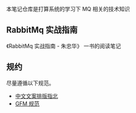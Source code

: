 

本笔记仓库是打算系统的学习下 MQ 相关的技术知识

## RabbitMq 实战指南
《RabbitMq 实战指南 - 朱忠华》 一书的阅读笔记 

## 规约

尽量遵循以下规范。

- [中文文案排版指北](https://github.com/mzlogin/chinese-copywriting-guidelines)
- [GFM 规范](https://github.github.com/gfm/)
